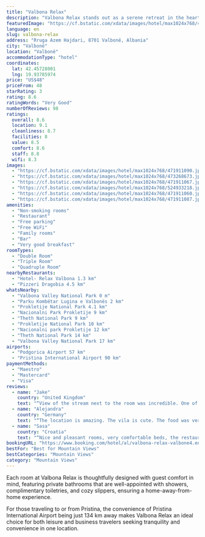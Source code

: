 ```yaml
---
title: "Valbona Relax"
description: "Valbona Relax stands out as a serene retreat in the heart of Valbonë, offering guests an exceptional stay with its well-maintained garden, on-site dining, and inviting bar."
featuredImage: "https://cf.bstatic.com/xdata/images/hotel/max1024x768/471911090.jpg?k=301754cc10ad48924b8e9a29d01683861712914e5936face2ae4c5a17170c991&o=&hp=1"
language: en
slug: valbona-relax
address: "Rruga Azem Hajdari, 8701 Valbonë, Albania"
city: "Valbonë"
location: "Valbonë"
accommodationType: "hotel"
coordinates:
  lat: 42.45728001
  lng: 19.93785974
price: "US$48"
priceFrom: 48
starRating: 3
rating: 8.6
ratingWords: "Very Good"
numberOfReviews: 98
ratings:
  overall: 8.6
  location: 9.1
  cleanliness: 8.7
  facilities: 8
  value: 8.5
  comfort: 8.6
  staff: 8.8
  wifi: 8.3
images:
  - "https://cf.bstatic.com/xdata/images/hotel/max1024x768/471911090.jpg?k=301754cc10ad48924b8e9a29d01683861712914e5936face2ae4c5a17170c991&o=&hp=1"
  - "https://cf.bstatic.com/xdata/images/hotel/max1024x768/473268673.jpg?k=17dbbef6594d5f5098ce44cf82b6e8321d584cc821841f7714d3bb05b33cd3ae&o=&hp=1"
  - "https://cf.bstatic.com/xdata/images/hotel/max1024x768/471911067.jpg?k=3c94328c1bbcbb9c1e876605e7b2cad070b92c212b133b1902cbbad5b3a9e24e&o=&hp=1"
  - "https://cf.bstatic.com/xdata/images/hotel/max1024x768/524933218.jpg?k=6439645db8f873e9a5763892f299d0c31abd844e4b854f0f59b7d9553dd2c8e0&o=&hp=1"
  - "https://cf.bstatic.com/xdata/images/hotel/max1024x768/471911060.jpg?k=977ef0318ad80151df7f5dfb4ba5c9772d6fdc7632ad25285283803d45e0cc4c&o=&hp=1"
  - "https://cf.bstatic.com/xdata/images/hotel/max1024x768/471911087.jpg?k=d35c1b985d1ca59a21a2aab3c6e59c1c7ccf6896cb4febbb9409d66d75b498d4&o=&hp=1"
amenities:
  - "Non-smoking rooms"
  - "Restaurant"
  - "Free parking"
  - "Free WiFi"
  - "Family rooms"
  - "Bar"
  - "Very good breakfast"
roomTypes:
  - "Double Room"
  - "Triple Room"
  - "Quadruple Room"
nearbyRestaurants:
  - "Hotel- Relax Valbona 1.3 km"
  - "Pizzeri Dragobia 4.5 km"
whatsNearby:
  - "Valbona Valley National Park 0 m"
  - "Parku Kombëtar Lugina e Valbonës 2 km"
  - "Prokletije National Park 4.1 km"
  - "Nacionalni Park Prokletije 9 km"
  - "Theth National Park 9 km"
  - "Prokletije National Park 10 km"
  - "Nacionalni park Prokletije 12 km"
  - "Theth National Park 14 km"
  - "Valbona Valley National Park 17 km"
airports:
  - "Podgorica Airport 57 km"
  - "Pristina International Airport 90 km"
paymentMethods:
  - "Maestro"
  - "Mastercard"
  - "Visa"
reviews:
  - name: "Jake"
    country: "United Kingdom"
    text: "“View of the stream next to the room was incredible. One of the most relaxing places imaginable.”"
  - name: "Alejandra"
    country: "Germany"
    text: "“The location is amazing. The vila is cute. The food was very tasty. The personal was super attentive. We were very happy there and if we return I would stay there again for sure. They work very hard and you can notice they want their guests to...”"
  - name: "Sasa"
    country: "Croatia"
    text: "“Nice and pleasant rooms, very comfortable beds, the restaurant is good, the recommendation for cornbread, the terrace has a view of the mountain river, it is not so close to the starting point Valbona-Theth, so you need to arrange a ride if you...”"
bookingURL: "https://www.booking.com/hotel/al/valbona-relax-valbone4.en-gb.html?aid=8035640"
bestFor: "Best for Mountain Views"
bestCategories: "Mountain Views"
category: "Mountain Views"
---
```


Each room at Valbona Relax is thoughtfully designed with guest comfort in mind, featuring private bathrooms that are well-appointed with showers, complimentary toiletries, and cozy slippers, ensuring a home-away-from-home experience.

For those traveling to or from Pristina, the convenience of Pristina International Airport being just 134 km away makes Valbona Relax an ideal choice for both leisure and business travelers seeking tranquility and convenience in one location.